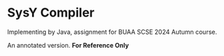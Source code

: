 # SysY Compiler 
Implementing by Java, assignment for BUAA SCSE 2024 Autumn course. 

An annotated version. **For Reference Only**
